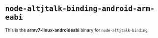 # `node-altjtalk-binding-android-arm-eabi`

This is the **armv7-linux-androideabi** binary for `node-altjtalk-binding`
